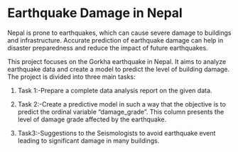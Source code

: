 # Earthquake Damage in Nepal
Nepal is prone to earthquakes, which can cause severe damage to buildings and infrastructure. Accurate prediction of earthquake damage can help in disaster preparedness and reduce the impact of future earthquakes.

This project focuses on the Gorkha earthquake in Nepal. It aims to analyze earthquake data and create a model to predict the level of building damage. The project is divided into three main tasks:

1. Task 1:-Prepare a complete data analysis report on the given data.

2. Task 2:-Create a predictive model in such a way that the objective is to predict the ordinal variable “damage_grade”. This column presents the level of damage grade affected by the earthquake.

3. Task3:-Suggestions to the Seismologists to avoid  earthquake event leading  to significant damage in many buildings.
